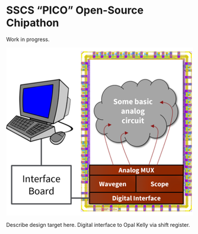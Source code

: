 # SSCS “PICO” Open-Source Chipathon

Work in progress.


![](overview.png)



Describe design target here.
Digital interface to Opal Kelly via shift register.
